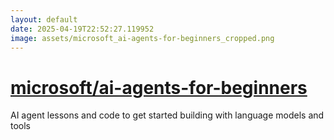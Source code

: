 ```yaml
---
layout: default
date: 2025-04-19T22:52:27.119952
image: assets/microsoft_ai-agents-for-beginners_cropped.png
---
```


# [microsoft/ai-agents-for-beginners](https://github.com/microsoft/ai-agents-for-beginners)

AI agent lessons and code to get started building with language models and tools
